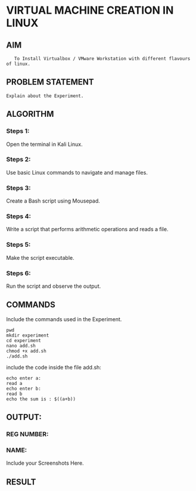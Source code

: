  # VIRTUAL MACHINE CREATION IN LINUX
  ## AIM
       To Install Virtualbox / VMware Workstation with different flavours of linux.
## PROBLEM STATEMENT
    Explain about the Experiment.

## ALGORITHM
 ### Steps 1:
 Open the terminal in Kali Linux.
 ### Steps 2:
 Use basic Linux commands to navigate and manage files.
 ### Steps 3:
 Create a Bash script using Mousepad.
 ### Steps 4:
 Write a script that performs arithmetic operations and reads a file.
 ### Steps 5:
 Make the script executable. 
 ### Steps 6:
 Run the script and observe the output.
## COMMANDS
Include the commands used in the Experiment.
```
pwd
mkdir experiment
cd experiment
nano add.sh
chmod +x add.sh
./add.sh
```
include the code inside the file add.sh:
```
echo enter a:
read a
echo enter b:
read b
echo the sum is : $((a+b))
```

## OUTPUT:


### REG NUMBER:
### NAME:
 
 Include your Screenshots Here.
## RESULT
 

  


